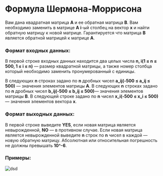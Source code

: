 # Формула Шермона-Моррисона 
Вам дана квадратная матрица **A** и ее обратная матрица **B**.
Вам необходимо заменить в матрице **A** **i**-ый столбец на вектор **x** и найти обратную матрицу к новой матрице.
Гарантируется что матрица **B** является обратной матрицей к матрице **A**.
### Формат входных данных:
В первой строке входных данных находится два целых числа **n, i(1 ≤ n ≤ 500, 1 ≤ i ≤ n)** — размер квадратной матрицы, а также номер столбца который необходимо заменить пронумерованный с единицы.

В следующих **n** строках задано по **n** дробных чисел **a_ij(-500 ≤ a_ij ≤ 500)** — значения элементов матрицы **A**.
В следующих **n** строках задано по **n** дробных чисел **b_ij(-500 ≤ b_ij ≤ 500)**— значения элементов матрицы **B**.
В следующей строке задано по **n** чисел **x_i(-500 ≤ x_i ≤ 500)** — значения элементов вектора **x**.

### Формат выходных данных:
В первой строке выведите **YES**, если новая матрица является невырожденной, **NO** — в противном случае. Если новая матрица является невырожденной выведите **n** строк по **n** чисел в каждой — новую обратную матрицу.
Абсолютная или относительная погрешность не должны превышать **10^-6**.

### Примеры:
![dsd](https://sun9-2.userapi.com/c206724/v206724402/d690e/4gKy3JHc-BU.jpg)
